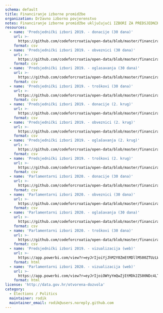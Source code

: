 ```yaml
---
schema: default
title: Financiranje izborne promidžbe
organization: Državno izborno povjerenstvo
notes: Financiranje izborne promidžbe uključujući IZBORI ZA PREDSJEDNIKA RH 2019., IZBORI ZA ZASTUPNIKE U HRVATSKI SABOR 2020. Datasetove o financiranjima stranaka u otvorenom obliku je prikupio i pruža Gong.
resources:
  - name: 'Predsjednički izbori 2019. - donacije (30 dana)'
    url: >-
      https://github.com/codeforcroatia/open-data/blob/master/financiranje_izbora/pred_2019_30dana_donacije.CSV
    format: csv
  - name: 'Predsjednički izbori 2019. - obveznici (30 dana)'
    url: >-
      https://github.com/codeforcroatia/open-data/blob/master/financiranje_izbora/pred_2019_30dana_obveznici.CSV
    format: csv
  - name: 'Predsjednički izbori 2019. - oglasavanja (30 dana)'
    url: >-
      https://github.com/codeforcroatia/open-data/blob/master/financiranje_izbora/pred_2019_30dana_oglasavanja.CSV
    format: csv
  - name: 'Predsjednički izbori 2019. - troškovi (30 dana)'
    url: >-
      https://github.com/codeforcroatia/open-data/blob/master/financiranje_izbora/pred_2019_30dana_troskovi.CSV
    format: csv
  - name: 'Predsjednički izbori 2019. - donacije (2. krug)'
    url: >-
      https://github.com/codeforcroatia/open-data/blob/master/financiranje_izbora/pred_2019_2krug_donacije.CSV
    format: csv
  - name: 'Predsjednički izbori 2019. - obveznici (2. krug)'
    url: >-
      https://github.com/codeforcroatia/open-data/blob/master/financiranje_izbora/pred_2019_2krug_obveznici.CSV
    format: csv
  - name: 'Predsjednički izbori 2019. - oglašavanja (2. krug)'
    url: >-
      https://github.com/codeforcroatia/open-data/blob/master/financiranje_izbora/pred_2019_2krug_oglasavanja.CSV
    format: csv
  - name: 'Predsjednički izbori 2019. - troškovi (2. krug)'
    url: >-
      https://github.com/codeforcroatia/open-data/blob/master/financiranje_izbora/pred_2019_2krug_troskovi.CSV
    format: csv
  - name: 'Parlamentarni izbori 2020. - donacije (30 dana)'
    url: >-
      https://github.com/codeforcroatia/open-data/blob/master/financiranje_izbora/parl_2020_30dana_donacije.CSV
    format: csv
  - name: 'Parlamentarni izbori 2020. - obveznici (30 dana)'
    url: >-
      https://github.com/codeforcroatia/open-data/blob/master/financiranje_izbora/parl_2020_30dana_obveznici.CSV
    format: csv
  - name: 'Parlamentarni izbori 2020. - oglašavanja (30 dana)'
    url: >-
      https://github.com/codeforcroatia/open-data/blob/master/financiranje_izbora/parl_2020_30dana_oglasavanja.CSV
    format: csv
  - name: 'Parlamentarni izbori 2020. - troškovi (30 dana)'
    url: >-
      https://github.com/codeforcroatia/open-data/blob/master/financiranje_izbora/parl_2020_30dana_troskovi.CSV
    format: csv
  - name: 'Predsjednički izbori 2019. - vizualizacija (web)'
    url: >-
      https://app.powerbi.com/view?r=eyJrIjoiYjJhM2Y0ZmEtMDllMS00ZTUzLWEyYTgtODQwYjY0YzZmYzIxIiwidCI6IjkyNDIxZWUzLTAzNDgtNGUyNC04ODgwLTAxNzhkMmViNTI1ZiIsImMiOjh9
    format: html
  - name: 'Parlamentarni izbori 2020. - vizualizacija (web)'
    url: >-
      https://app.powerbi.com/view?r=eyJrIjoiOWYyYmQwZjEtMDk2ZS00NDc4LTg4YmYtMzAyYTQzZmU5ZGQxIiwidCI6IjkyNDIxZWUzLTAzNDgtNGUyNC04ODgwLTAxNzhkMmViNTI1ZiIsImMiOjh9
    format: html
license: 'http://data.gov.hr/otvorena-dozvola'
category:
  - Elections / Politics
  maintainer: rodik
  maintainer_email: rodik@users.noreply.github.com
---
```

